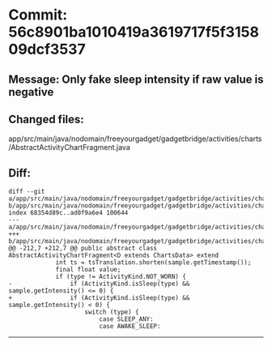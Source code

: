 # Commit: 56c8901ba1010419a3619717f5f315809dcf3537
## Message: Only fake sleep intensity if raw value is negative
## Changed files:
app/src/main/java/nodomain/freeyourgadget/gadgetbridge/activities/charts/AbstractActivityChartFragment.java

## Diff:
```
diff --git a/app/src/main/java/nodomain/freeyourgadget/gadgetbridge/activities/charts/AbstractActivityChartFragment.java b/app/src/main/java/nodomain/freeyourgadget/gadgetbridge/activities/charts/AbstractActivityChartFragment.java
index 68354d89c..ad0f9a6e4 100644
--- a/app/src/main/java/nodomain/freeyourgadget/gadgetbridge/activities/charts/AbstractActivityChartFragment.java
+++ b/app/src/main/java/nodomain/freeyourgadget/gadgetbridge/activities/charts/AbstractActivityChartFragment.java
@@ -212,7 +212,7 @@ public abstract class AbstractActivityChartFragment<D extends ChartsData> extend
             int ts = tsTranslation.shorten(sample.getTimestamp());
             final float value;
             if (type != ActivityKind.NOT_WORN) {
-                if (ActivityKind.isSleep(type) && sample.getIntensity() <= 0) {
+                if (ActivityKind.isSleep(type) && sample.getIntensity() < 0) {
                     switch (type) {
                         case SLEEP_ANY:
                         case AWAKE_SLEEP:
```
-----------------------------------
